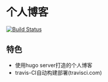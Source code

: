 # 个人博客
[![Build Status](https://www.travis-ci.org/ketop/ketop.github.io.svg?branch=master)](https://www.travis-ci.org/ketop/ketop.github.io)

## 特色
- 使用hugo server打造的个人博客
- travis-CI自动构建部署(travisci.com)

